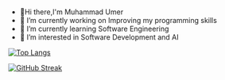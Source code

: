### 
- 👋Hi there,I'm Muhammad Umer 
- 🔭 I’m currently working on Improving my programming skills
- 🌱 I’m currently learning Software Engineering
- 👀 I’m interested in Software Development and AI



[![Top Langs](https://github-readme-stats.vercel.app/api/top-langs/?username=Umer-prog&layout=compact&theme=vision-friendly-dark)](https://github.com/anuraghazra/github-readme-stats)




[![GitHub Streak](http://github-readme-streak-stats.herokuapp.com/?user=Umer-prog&theme=dark&background=000000)](https://git.io/streak-stats)
